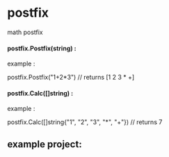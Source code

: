 # postfix

math postfix

#### postfix.Postfix(string) :

example :

postfix.Postfix("1+2*3") // returns [1 2 3 * +]

#### postfix.Calc([]string) :

example :

postfix.Calc([]string{"1", "2", "3", "*", "+"}) // returns 7

## example project:
